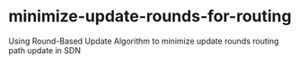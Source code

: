 # minimize-update-rounds-for-routing
Using Round-Based Update Algorithm to minimize update rounds routing path update in SDN
